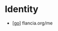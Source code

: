 # Identity

- [[go]] flancia.org/me


[//begin]: # "Autogenerated link references for markdown compatibility"
[go]: go "Go"
[//end]: # "Autogenerated link references"
